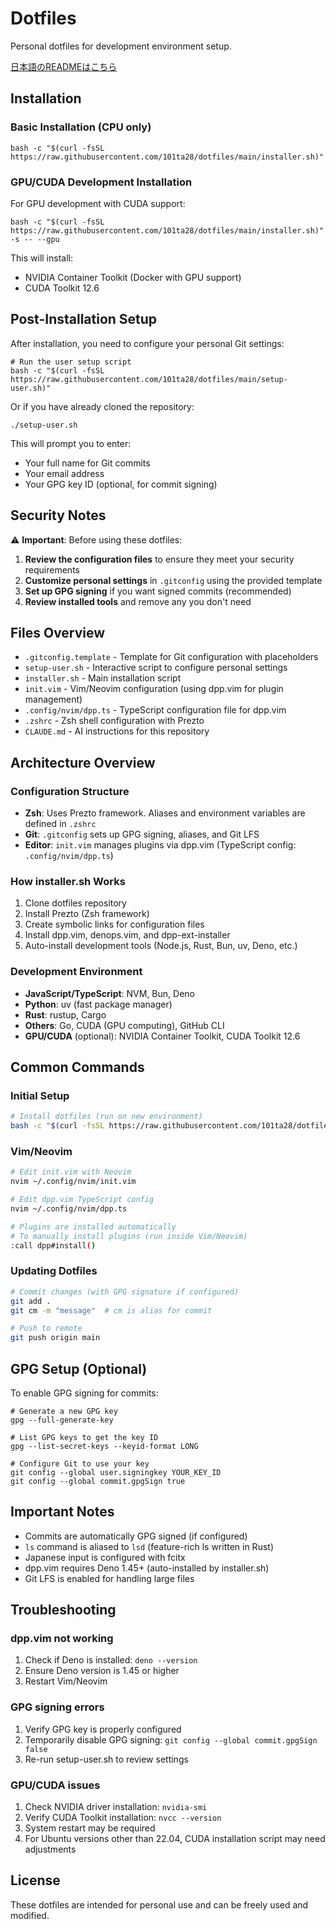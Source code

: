 # Dotfiles

Personal dotfiles for development environment setup.

[日本語のREADMEはこちら](./README.ja.md)

## Installation

### Basic Installation (CPU only)

```shell
bash -c "$(curl -fsSL https://raw.githubusercontent.com/101ta28/dotfiles/main/installer.sh)"
```

### GPU/CUDA Development Installation

For GPU development with CUDA support:

```shell
bash -c "$(curl -fsSL https://raw.githubusercontent.com/101ta28/dotfiles/main/installer.sh)" -s -- --gpu
```

This will install:

- NVIDIA Container Toolkit (Docker with GPU support)
- CUDA Toolkit 12.6

## Post-Installation Setup

After installation, you need to configure your personal Git settings:

```shell
# Run the user setup script
bash -c "$(curl -fsSL https://raw.githubusercontent.com/101ta28/dotfiles/main/setup-user.sh)"
```

Or if you have already cloned the repository:

```shell
./setup-user.sh
```

This will prompt you to enter:

- Your full name for Git commits
- Your email address  
- Your GPG key ID (optional, for commit signing)

## Security Notes

⚠️ **Important**: Before using these dotfiles:

1. **Review the configuration files** to ensure they meet your security requirements
2. **Customize personal settings** in `.gitconfig` using the provided template
3. **Set up GPG signing** if you want signed commits (recommended)
4. **Review installed tools** and remove any you don't need

## Files Overview

- `.gitconfig.template` - Template for Git configuration with placeholders
- `setup-user.sh` - Interactive script to configure personal settings
- `installer.sh` - Main installation script
- `init.vim` - Vim/Neovim configuration (using dpp.vim for plugin management)
- `.config/nvim/dpp.ts` - TypeScript configuration file for dpp.vim
- `.zshrc` - Zsh shell configuration with Prezto
- `CLAUDE.md` - AI instructions for this repository

## Architecture Overview

### Configuration Structure

- **Zsh**: Uses Prezto framework. Aliases and environment variables are defined in `.zshrc`
- **Git**: `.gitconfig` sets up GPG signing, aliases, and Git LFS
- **Editor**: `init.vim` manages plugins via dpp.vim (TypeScript config: `.config/nvim/dpp.ts`)

### How installer.sh Works

1. Clone dotfiles repository
2. Install Prezto (Zsh framework)
3. Create symbolic links for configuration files
4. Install dpp.vim, denops.vim, and dpp-ext-installer
5. Auto-install development tools (Node.js, Rust, Bun, uv, Deno, etc.)

### Development Environment

- **JavaScript/TypeScript**: NVM, Bun, Deno
- **Python**: uv (fast package manager)
- **Rust**: rustup, Cargo
- **Others**: Go, CUDA (GPU computing), GitHub CLI
- **GPU/CUDA** (optional): NVIDIA Container Toolkit, CUDA Toolkit 12.6

## Common Commands

### Initial Setup

```bash
# Install dotfiles (run on new environment)
bash -c "$(curl -fsSL https://raw.githubusercontent.com/101ta28/dotfiles/main/installer.sh)"
```

### Vim/Neovim

```bash
# Edit init.vim with Neovim
nvim ~/.config/nvim/init.vim

# Edit dpp.vim TypeScript config
nvim ~/.config/nvim/dpp.ts

# Plugins are installed automatically
# To manually install plugins (run inside Vim/Neovim)
:call dpp#install()
```

### Updating Dotfiles

```bash
# Commit changes (with GPG signature if configured)
git add .
git cm -m "message"  # cm is alias for commit

# Push to remote
git push origin main
```

## GPG Setup (Optional)

To enable GPG signing for commits:

```shell
# Generate a new GPG key
gpg --full-generate-key

# List GPG keys to get the key ID
gpg --list-secret-keys --keyid-format LONG

# Configure Git to use your key
git config --global user.signingkey YOUR_KEY_ID
git config --global commit.gpgSign true
```

## Important Notes

- Commits are automatically GPG signed (if configured)
- `ls` command is aliased to `lsd` (feature-rich ls written in Rust)
- Japanese input is configured with fcitx
- dpp.vim requires Deno 1.45+ (auto-installed by installer.sh)
- Git LFS is enabled for handling large files

## Troubleshooting

### dpp.vim not working

1. Check if Deno is installed: `deno --version`
2. Ensure Deno version is 1.45 or higher
3. Restart Vim/Neovim

### GPG signing errors

1. Verify GPG key is properly configured
2. Temporarily disable GPG signing: `git config --global commit.gpgSign false`
3. Re-run setup-user.sh to review settings

### GPU/CUDA issues

1. Check NVIDIA driver installation: `nvidia-smi`
2. Verify CUDA Toolkit installation: `nvcc --version`
3. System restart may be required
4. For Ubuntu versions other than 22.04, CUDA installation script may need adjustments

## License

These dotfiles are intended for personal use and can be freely used and modified.
